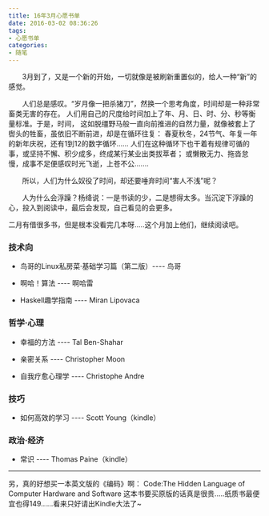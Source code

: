 ```yaml
---
title: 16年3月心愿书单
date: 2016-03-02 08:36:26
tags: 
- 心愿书单
categories: 
- 随笔
---
```

&nbsp;&nbsp;&nbsp;&nbsp;&nbsp;&nbsp;&nbsp;3月到了，又是一个新的开始，一切就像是被刷新重置似的，给人一种“新”的感觉。

&nbsp;&nbsp;&nbsp;&nbsp;&nbsp;&nbsp;&nbsp;人们总是感叹。“岁月像一把杀猪刀”，然换一个思考角度，时间却是一种非常畜类无害的存在。
人们用自己的尺度给时间加上了年、月、日、时、分、秒等衡量标准。于是，时间，
这如脱缰野马般一直向前推进的自然力量，就像被套上了辔头的牲畜，虽依旧不断前进，却是在循环往复：
春夏秋冬，24节气、年复一年的新年庆祝，还有1到12的数字循环......
人们在这种循环下也干着有规律可循的事，或坚持不懈、积少成多，终成某行某业出类拔萃者；
或懒散无力、拖沓怠慢，成事不足便感叹时光飞逝，上苍不公.......

&nbsp;&nbsp;&nbsp;&nbsp;&nbsp;&nbsp;&nbsp;所以，人们为什么奴役了时间，却还要唾弃时间“害人不浅”呢？

&nbsp;&nbsp;&nbsp;&nbsp;&nbsp;&nbsp;&nbsp;人为什么会浮躁？杨绛说：一是书读的少，二是想得太多。当沉淀下浮躁的心，投入到阅读中，最后会发现，自己看见的会更多。

<!--more-->

二月有借很多书，但是根本没看完几本呀.....这个月加上他们，继续阅读吧。

### 技术向
- 鸟哥的Linux私房菜·基础学习篇（第二版）---- 鸟哥

- 啊哈！算法 ---- 啊哈雷

- Haskell趣学指南 ----  Miran Lipovaca

### 哲学·心理
- 幸福的方法 ---- Tal Ben-Shahar

- 亲密关系 ---- Christopher Moon

- 自我疗愈心理学 ---- Christophe Andre

### 技巧
- 如何高效的学习 ---- Scott Young（kindle）

### 政治·经济
- 常识 ---- Thomas Paine（kindle）

---
另，真的好想买一本英文版的《编码》啊：
Code:The Hidden Language of Computer Hardware and Software
这本书要买原版的话真是很贵.....纸质书最便宜也得149......看来只好请出Kindle大法了~